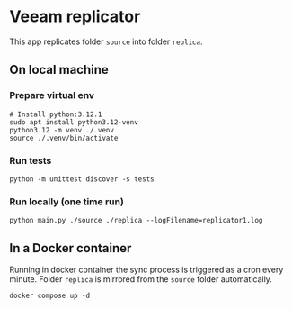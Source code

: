 # Veeam replicator

This app replicates folder `source` into folder `replica`.

## On local machine

### Prepare virtual env
```
# Install python:3.12.1
sudo apt install python3.12-venv
python3.12 -m venv ./.venv
source ./.venv/bin/activate
```

### Run tests
```
python -m unittest discover -s tests
```

### Run locally (one time run)
```
python main.py ./source ./replica --logFilename=replicator1.log
```

## In a Docker container

Running in docker container the sync process is triggered as a cron every minute. Folder `replica` is mirrored from the 
`source` folder automatically.

```
docker compose up -d
```
